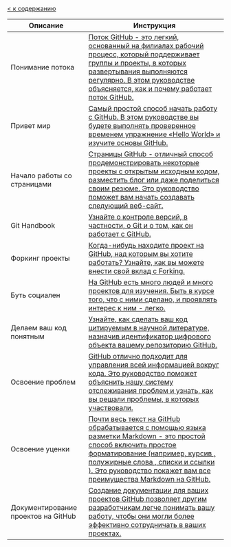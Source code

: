 [< к содержанию](./readme.md)

| Описание | Инструкция |
| ------ | ------ |
| Понимание потoка | [Поток GitHub - это легкий, основанный на филиалах рабочий процесс, который поддерживает группы и проекты, в которых развертывания выполняются регулярно. В этом руководстве объясняется, как и почему работает поток GitHub.](https://guides.github.com/introduction/flow/) |
| Привет мир | [Самый простой способ начать работу с GitHub. В этом руководстве вы будете выполнять проверенное временем упражнение «Hello World» и изучите основы GitHub.](https://guides.github.com/activities/hello-world/) |
| Начало работы со страницами | [Страницы GitHub - отличный способ продемонстрировать некоторые проекты с открытым исходным кодом, разместить блог или даже поделиться своим резюме. Это руководство поможет вам начать создавать следующий веб-сайт.](https://guides.github.com/features/pages/) |
| Git Handbook | [Узнайте о контроле версий, в частности, о Git и о том, как он работает с GitHub.](https://guides.github.com/introduction/git-handbook/) |
| Форкинг проекты | [Когда-нибудь находите проект на GitHub, над которым вы хотите работать? Узнайте, как вы можете внести свой вклад с Forking.](https://guides.github.com/activities/forking/) |
| Буть социален | [На GitHub есть много людей и много проектов для изучения. Быть в курсе того, что с ними сделано, и проявлять интерес к ним - легко.](https://guides.github.com/activities/socialize/) |
| Делаем ваш код понятным | [Узнайте, как сделать ваш код цитируемым в научной литературе, назначив идентификатор цифрового объекта вашему репозиторию GitHub.](https://guides.github.com/activities/citable-code/) |
| Освоение проблем | [GitHub отлично подходит для управления всей информацией вокруг кода. Это руководство поможет объяснить нашу систему отслеживания проблем и узнать, как вы решали проблемы, в которых участвовали.](https://guides.github.com/features/issues/) |
| Освоение уценки | [Почти весь текст на GitHub обрабатывается с помощью языка разметки Markdown - это простой способ включить простое форматирование (например, курсив , полужирные слова , списки и ссылки ). Это руководство покажет вам все преимущества Markdown на GitHub.](https://guides.github.com/features/mastering-markdown/) |
| Документирование проектов на GitHub | [Создание документации для ваших проектов GitHub позволяет другим разработчикам легче понимать вашу работу, чтобы они могли более эффективно сотрудничать в ваших проектах.](https://guides.github.com/features/wikis/) |